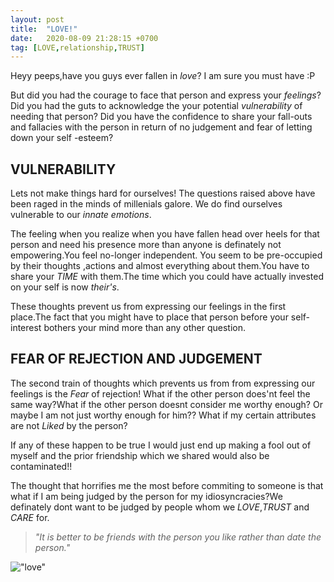 ```yaml
---
layout: post
title:  "LOVE!"
date:   2020-08-09 21:28:15 +0700
tag: [LOVE,relationship,TRUST]
---
```


Heyy peeps,have you guys ever fallen in *love*? I am sure you must have :P

But did you had the courage to face that person and express your *feelings*? Did you had the guts to acknowledge the your potential *vulnerability* of needing that person?
Did you have the confidence to share your fall-outs and fallacies with the person in return of no  judgement and fear of letting down your self -esteem?


## VULNERABILITY
Lets  not make things hard for ourselves! The questions raised above have been raged in the minds of millenials galore. We do find ourselves vulnerable to our *innate* *emotions*.

The feeling when you realize when you have fallen head over heels for that person and need his presence more than anyone is definately not empowering.You feel no-longer independent.
You seem to be pre-occupied by their thoughts ,actions and almost everything about them.You have to share your *TIME* with them.The time which you could have actually invested on your 
self is now *their's*.

These thoughts prevent us from expressing our feelings in the first place.The fact that you might have to place that person before your self-interest bothers your mind more than any other 
question.

## FEAR OF REJECTION AND JUDGEMENT
The second train of thoughts which prevents us from from expressing our feelings is the *Fear* of rejection! What if the other person does'nt feel the same way?What if the other person
doesnt consider me worthy  enough? Or maybe I am not just worthy enough for him?? What if my certain attributes are not *Liked* by the person?

If any of these happen to be true I would just end up making a fool out of myself and the prior friendship which we shared would also be contaminated!!

The thought that horrifies me the most before commiting to someone is that what if I am being judged by the person for my idiosyncracies?We definately dont want to be judged by people 
whom we *LOVE*,*TRUST* and *CARE* for.

>*"It is better to be friends with the person you like rather than date the person."*

!["love"](https://i.pinimg.com/564x/61/6c/6d/616c6d7d4ba6097e173324f1863a39fc.jpg#thumbnail)

